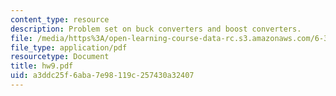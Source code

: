 ```yaml
---
content_type: resource
description: Problem set on buck converters and boost converters.
file: /media/https%3A/open-learning-course-data-rc.s3.amazonaws.com/6-334-power-electronics-spring-2007/a3ddc25f6aba7e98119c257430a32407_hw9.pdf
file_type: application/pdf
resourcetype: Document
title: hw9.pdf
uid: a3ddc25f-6aba-7e98-119c-257430a32407
---
```

